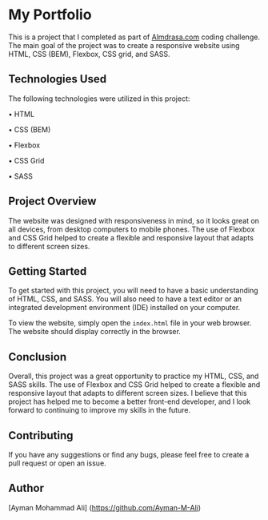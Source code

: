 # My Portfolio

This is a project that I completed as part of [Almdrasa.com](https://almdrasa.com/)
 coding challenge. The main goal of the project was to create a responsive website using HTML, CSS (BEM), Flexbox, CSS grid, and SASS.

## Technologies Used

The following technologies were utilized in this project:

•  HTML

•  CSS (BEM)

•  Flexbox

•  CSS Grid

•  SASS


## Project Overview

The website was designed with responsiveness in mind, so it looks great on all devices, from desktop computers to mobile phones. The use of Flexbox and CSS Grid helped to create a flexible and responsive layout that adapts to different screen sizes.

## Getting Started

To get started with this project, you will need to have a basic understanding of HTML, CSS, and SASS. You will also need to have a text editor or an integrated development environment (IDE) installed on your computer.

To view the website, simply open the `index.html` file in your web browser. The website should display correctly in the browser.

## Conclusion

Overall, this project was a great opportunity to practice my HTML, CSS, and SASS skills. The use of Flexbox and CSS Grid helped to create a flexible and responsive layout that adapts to different screen sizes. I believe that this project has helped me to become a better front-end developer, and I look forward to continuing to improve my skills in the future.

## Contributing
If you have any suggestions or find any bugs, please feel free to create a pull request or open an issue.

## Author
[Ayman Mohammad Ali] (https://github.com/Ayman-M-Ali)
